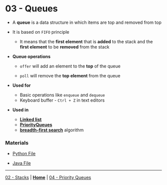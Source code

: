 # 03 - Queues

- A **queue** is a data structure in which items are top and removed from top

- It is based on `FIFO` principle

    - It means that the **first element** that is **added** to the stack and the **first element** to be **removed** from the stack

- **Queue operations**

    - `offer` will add an element to the **top** of the queue

    - `poll` will remove the **top element** from the queue

- **Used for** 
  - Basic operations like `enqueue` and `dequeue`
  - Keyboard buffer - `Ctrl + Z` in text editors

- **Used in** 
    - **[Linked list](../05-linked-list/README.md)**
    - **[PriorityQueues](../04-priority/README.md)**
    - **[breadth-first search](../23-breadth-search/README.md)** algorithm


### Materials

* [Python File](./solution.py)

* [Java File](./solution.java)


---

[02 - Stacks](../02-stacks/README.md) | **[Home](../README.md)** | [04 - Priority Queues](../04-priority/README.md)